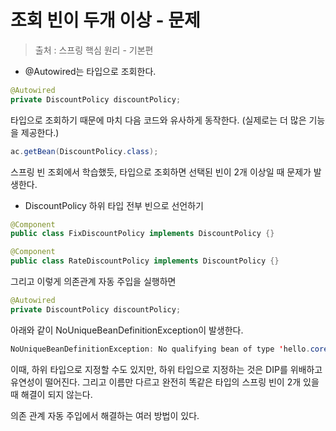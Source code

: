 # 조회 빈이 두개 이상 - 문제

> 출처 : 스프링 핵심 원리 - 기본편

- @Autowired는 타입으로 조회한다.

```java
@Autowired
private DiscountPolicy discountPolicy;
```

타입으로 조회하기 때문에 마치 다음 코드와 유사하게 동작한다. (실제로는 더 많은 기능을 제공한다.)

```java
ac.getBean(DiscountPolicy.class);
```

스프링 빈 조회에서 학습했듯, 타입으로 조회하면 선택된 빈이 2개 이상일 때 문제가 발생한다.

- DiscountPolicy 하위 타입 전부 빈으로 선언하기

```java
@Component
public class FixDiscountPolicy implements DiscountPolicy {}
```

```java
@Component
public class RateDiscountPolicy implements DiscountPolicy {}
```

 그리고 이렇게 의존관계 자동 주입을 실행하면

```java
@Autowired
private DiscountPolicy discountPolicy;
```

아래와 같이 NoUniqueBeanDefinitionException이 발생한다.

```java
NoUniqueBeanDefinitionException: No qualifying bean of type 'hello.core.discount.DiscountPolicy' available: expected single matching bean but found 2: fixDiscountPolicy,rateDiscountPolicy
```

이때, 하위 타입으로 지정할 수도 있지만, 하위 타입으로 지정하는 것은 DIP를 위배하고 유연성이 떨어진다. 그리고 이름만 다르고 완전히 똑같은 타입의 스프링 빈이 2개 있을 때 해결이 되지 않는다.

의존 관계 자동 주입에서 해결하는 여러 방법이 있다.

